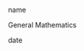 <link href="../../whirlwind.css" rel="stylesheet">

<whirlheader>
    <p>name</p>
    <p>General Mathematics</p>
    <p>date</p>
</whirlheader>

<!-- start typing here :) -->